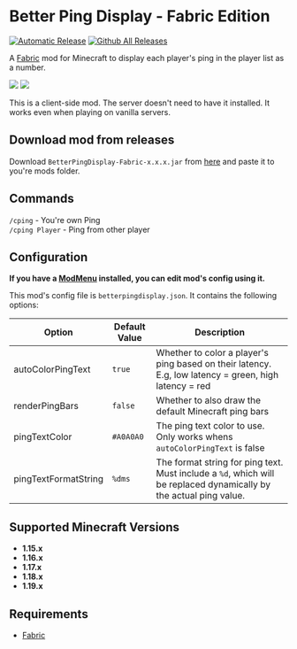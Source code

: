 # Better Ping Display - Fabric Edition

[![Automatic Release](https://github.com/Razuuu/better-ping-display-fabric/actions/workflows/release.yaml/badge.svg)](https://github.com/Razuuu/better-ping-display-fabric/actions/workflows/release.yaml)
[![Github All Releases](https://img.shields.io/github/downloads/Razuuu/better-ping-display-fabric/total.svg)]()


A [Fabric](https://fabricmc.net/) mod for Minecraft to display each player's ping in the player list as a number.

![](https://i.imgur.com/HTrH0i2.png)
![](https://share.razuuu.de/i/J.dxERL.png)

This is a client-side mod. The server doesn't need to have it installed. It works even when playing on vanilla servers.

## Download mod from releases

Download `BetterPingDisplay-Fabric-x.x.x.jar` from [here](https://github.com/Razuuu/better-ping-display-fabric/releases) and paste it to you're mods folder.

## Commands
`/cping` - You're own Ping  
`/cping Player` - Ping from other player

## Configuration

__If you have a [ModMenu](https://modrinth.com/mod/modmenu) installed, you can edit mod's config using it.__

This mod's config file is `betterpingdisplay.json`. It contains the following options:

| Option  | Default Value  | Description  |
|---|---|---|
| autoColorPingText  | `true` | Whether to color a player's ping based on their latency. E.g, low latency = green, high latency = red |
| renderPingBars  | `false` | Whether to also draw the default Minecraft ping bars  |
| pingTextColor  | `#A0A0A0`  | The ping text color to use. Only works whens `autoColorPingText` is false |
| pingTextFormatString | `%dms` | The format string for ping text. Must include a `%d`, which will be replaced dynamically by the actual ping value.

## Supported Minecraft Versions
* **1.15.x**
* **1.16.x**
* **1.17.x**
* **1.18.x**
* **1.19.x**

## Requirements
* [Fabric](https://fabricmc.net/)
